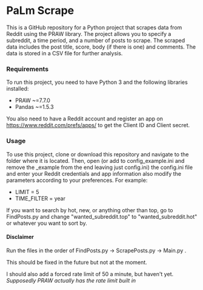 # PaLm Scrape

This is a GitHub repository for a Python project that scrapes data from Reddit using the PRAW library. 
The project allows you to specify a subreddit, a time period, and a number of posts to scrape. 
The scraped data includes the post title, score, body (if there is one) and comments. 
The data is stored in a CSV file for further analysis.

### Requirements

To run this project, you need to have Python 3 and the following libraries installed:

- PRAW ~=7.7.0
- Pandas ~=1.5.3

You also need to have a Reddit account and register an app on https://www.reddit.com/prefs/apps/ to get the Client ID and Client secret.

### Usage

To use this project, clone or download this repository and navigate to the folder where it is located. Then, open (or add to config_example.ini and remove the _example from the end leaving just config.ini) the config.ini file and enter your Reddit credentials and app information also modify the parameters according to your preferences. For example:
* LIMIT = 5
* TIME_FILTER = year

If you want to search by hot, new, or anything other than top, go to FindPosts.py and change "wanted_subreddit.top" to "wanted_subreddit.hot" or whatever you want to sort by.
#### Disclaimer
Run the files in the order of FindPosts.py -> ScrapePosts.py -> Main.py .

This should be fixed in the future but not at the moment. 

I should also add a forced rate limit of 50 a minute, but haven't yet.
*Supposedly PRAW actually has the rate limit built in*